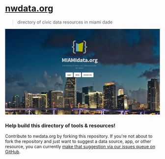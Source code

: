 # [nwdata.org](http://nwdata.org)
> directory of civic data resources in miami dade

<a href="http://nwdata.org" target="_blank">![nwdata.org screenshot](img/nwdata-screenshot.png)</a>

### Help build this directory of tools & resources!

Contribute to nwdata.org by forking this repository. If you're not about to fork the repository and just want to suggest a data source, app, or other resource, you can currently [make that suggestion via our issues queue on GitHub](https://github.com/sethvincent/nwdata.org/issues).
